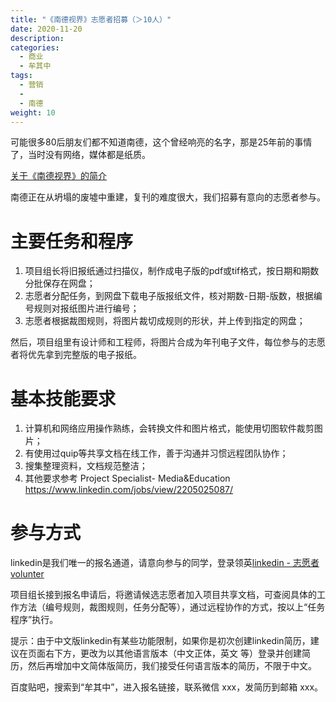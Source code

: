 ```yaml
---
title: "《南德视界》志愿者招募（＞10人）"
date: 2020-11-20
description:
categories:
  - 商业
  - 牟其中
tags:
  - 营销
  - 
  - 南德
weight: 10
---
```



可能很多80后朋友们都不知道南德，这个曾经响亮的名字，那是25年前的事情了，当时没有网络，媒体都是纸质。

[关于《南德视界》的简介](view.md)

南德正在从坍塌的废墟中重建，复刊的难度很大，我们招募有意向的志愿者参与。

# 主要任务和程序

1. 项目组长将旧报纸通过扫描仪，制作成电子版的pdf或tif格式，按日期和期数分批保存在网盘；
2. 志愿者分配任务，到网盘下载电子版报纸文件，核对期数-日期-版数，根据编号规则对报纸图片进行编号；
3. 志愿者根据裁图规则，将图片裁切成规则的形状，并上传到指定的网盘；

然后，项目组里有设计师和工程师，将图片合成为年刊电子文件，每位参与的志愿者将优先拿到完整版的电子报纸。


# 基本技能要求

1. 计算机和网络应用操作熟练，会转换文件和图片格式，能使用切图软件裁剪图片；
2. 有使用过quip等共享文档在线工作，善于沟通并习惯远程团队协作；
3. 搜集整理资料，文档规范整洁；
4. 其他要求参考 Project Specialist- Media&Education https://www.linkedin.com/jobs/view/2205025087/



# 参与方式
linkedin是我们唯一的报名通道，请意向参与的同学，登录领英[linkedin - 志愿者volunter](https://www.linkedin.com/company/qz-land/)

项目组长接到报名申请后，将邀请候选志愿者加入项目共享文档，可查阅具体的工作方法（编号规则，裁图规则，任务分配等），通过远程协作的方式，按以上“任务程序”执行。

提示：由于中文版linkedin有某些功能限制，如果你是初次创建linkedin简历，建议在页面右下方，更改为以其他语言版本（中文正体，英文 等）登录并创建简历，然后再增加中文简体版简历，我们接受任何语言版本的简历，不限于中文。

百度贴吧，搜索到“牟其中”，进入报名链接，联系微信 xxx，发简历到邮箱 xxx。
